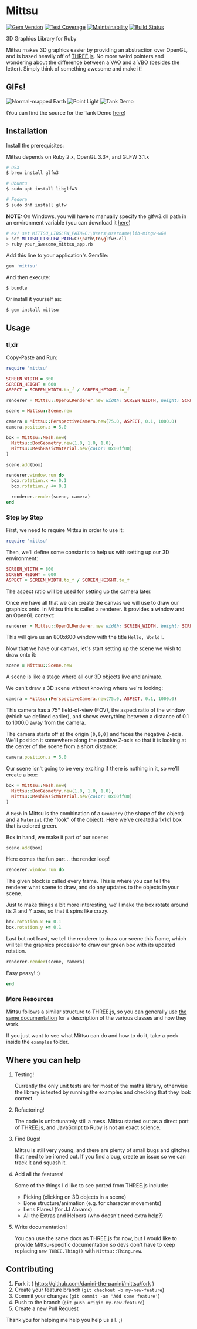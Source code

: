# Mittsu

[![Gem Version](https://badge.fury.io/rb/mittsu.svg)](https://badge.fury.io/rb/mittsu)
[![Test Coverage](https://api.codeclimate.com/v1/badges/339a016dc2e7fc51c82a/test_coverage)](https://codeclimate.com/github/danini-the-panini/mittsu/test_coverage)
[![Maintainability](https://api.codeclimate.com/v1/badges/339a016dc2e7fc51c82a/maintainability)](https://codeclimate.com/github/danini-the-panini/mittsu/maintainability)
[![Build Status](https://github.com/danini-the-panini/mittsu/workflows/Build/badge.svg)](https://github.com/danini-the-panini/mittsu/actions?query=workflow%3A%22Build%22)

3D Graphics Library for Ruby

Mittsu makes 3D graphics easier by providing an abstraction over OpenGL, and is based heavily off of [THREE.js](http://threejs.org). No more weird pointers and wondering about the difference between a VAO and a VBO (besides the letter). Simply think of something awesome and make it!

## GIFs!

![Normal-mapped Earth](https://cloud.githubusercontent.com/assets/1171825/18411863/45328540-7781-11e6-986b-6e3f2551c719.gif)
![Point Light](https://cloud.githubusercontent.com/assets/1171825/18411861/4531bb4c-7781-11e6-92b4-b6ebda60e2c9.gif)
![Tank Demo](https://cloud.githubusercontent.com/assets/1171825/18411862/4531fe9a-7781-11e6-9665-b172df1a3645.gif)

(You can find the source for the Tank Demo [here](https://github.com/danini-the-panini/mittsu-tank-demo))

## Installation

Install the prerequisites:

Mittsu depends on Ruby 2.x, OpenGL 3.3+, and GLFW 3.1.x

```bash
# OSX
$ brew install glfw3

# Ubuntu
$ sudo apt install libglfw3

# Fedora
$ sudo dnf install glfw
```

**NOTE:** On Windows, you will have to manually specify the glfw3.dll path in an environment variable
(you can download it [here](http://www.glfw.org/download.html))
```bash
# ex) set MITTSU_LIBGLFW_PATH=C:\Users\username\lib-mingw-w64
> set MITTSU_LIBGLFW_PATH=C:\path\to\glfw3.dll
> ruby your_awesome_mittsu_app.rb
```

Add this line to your application's Gemfile:

```ruby
gem 'mittsu'
```

And then execute:

    $ bundle

Or install it yourself as:

    $ gem install mittsu

## Usage

### tl;dr

Copy-Paste and Run:

```ruby
require 'mittsu'

SCREEN_WIDTH = 800
SCREEN_HEIGHT = 600
ASPECT = SCREEN_WIDTH.to_f / SCREEN_HEIGHT.to_f

renderer = Mittsu::OpenGLRenderer.new width: SCREEN_WIDTH, height: SCREEN_HEIGHT, title: 'Hello, World!'

scene = Mittsu::Scene.new

camera = Mittsu::PerspectiveCamera.new(75.0, ASPECT, 0.1, 1000.0)
camera.position.z = 5.0

box = Mittsu::Mesh.new(
  Mittsu::BoxGeometry.new(1.0, 1.0, 1.0),
  Mittsu::MeshBasicMaterial.new(color: 0x00ff00)
)

scene.add(box)

renderer.window.run do
  box.rotation.x += 0.1
  box.rotation.y += 0.1

  renderer.render(scene, camera)
end
```

### Step by Step

First, we need to require Mittsu in order to use it:
```ruby
require 'mittsu'
```

Then, we'll define some constants to help us with setting up our 3D environment:
```ruby
SCREEN_WIDTH = 800
SCREEN_HEIGHT = 600
ASPECT = SCREEN_WIDTH.to_f / SCREEN_HEIGHT.to_f
```

The aspect ratio will be used for setting up the camera later.

Once we have all that we can create the canvas we will use to draw our graphics onto. In Mittsu this is called a renderer. It provides a window and an OpenGL context:

```ruby
renderer = Mittsu::OpenGLRenderer.new width: SCREEN_WIDTH, height: SCREEN_HEIGHT, title: 'Hello, World!'
```
This will give us an 800x600 window with the title `Hello, World!`.

Now that we have our canvas, let's start setting up the scene we wish to draw onto it:

```ruby
scene = Mittsu::Scene.new
```

A scene is like a stage where all our 3D objects live and animate.

We can't draw a 3D scene without knowing where we're looking:

```ruby
camera = Mittsu::PerspectiveCamera.new(75.0, ASPECT, 0.1, 1000.0)
```

This camera has a 75° field-of-view (FOV), the aspect ratio of the window (which we defined earlier), and shows everything between a distance of 0.1 to 1000.0 away from the camera.

The camera starts off at the origin `[0,0,0]` and faces the negative Z-axis. We'll position it somewhere along the positive Z-axis so that it is looking at the center of the scene from a short distance:

```ruby
camera.position.z = 5.0
```

Our scene isn't going to be very exciting if there is nothing in it, so we'll create a box:

```ruby
box = Mittsu::Mesh.new(
  Mittsu::BoxGeometry.new(1.0, 1.0, 1.0),
  Mittsu::MeshBasicMaterial.new(color: 0x00ff00)
)
```

A `Mesh` in Mittsu is the combination of a `Geometry` (the shape of the object) and a `Material` (the "look" of the object). Here we've created a 1x1x1 box that is colored green.

Box in hand, we make it part of our scene:

```ruby
scene.add(box)
```

Here comes the fun part... the render loop!

```ruby
renderer.window.run do
```

The given block is called every frame. This is where you can tell the renderer what scene to draw, and do any updates to the objects in your scene.

Just to make things a bit more interesting, we'll make the box rotate around its X and Y axes, so that it spins like crazy.

```ruby
box.rotation.x += 0.1
box.rotation.y += 0.1
```

Last but not least, we tell the renderer to draw our scene this frame, which will tell the graphics processor to draw our green box with its updated rotation.

```ruby
renderer.render(scene, camera)
```

Easy peasy! :)

```ruby
end
```


### More Resources

Mittsu follows a similar structure to THREE.js, so you can generally use [the same documentation](http://threejs.org/docs/) for a description of the various classes and how they work.

If you just want to see what Mittsu can do and how to do it, take a peek inside the `examples` folder.

## Where you can help

1. Testing!

    Currently the only unit tests are for most of the maths library, otherwise the library is tested by running the examples and checking that they look correct.

2. Refactoring!

    The code is unfortunately still a mess. Mittsu started out as a direct port of THREE.js, and JavaScript to Ruby is not an exact science.

3. Find Bugs!

    Mittsu is still very young, and there are plenty of small bugs and glitches that need to be ironed out. If you find a bug, create an issue so we can track it and squash it.

4. Add all the features!

    Some of the things I'd like to see ported from THREE.js include:

    * Picking (clicking on 3D objects in a scene)
    * Bone structure/animation (e.g. for character movements)
    * Lens Flares! (for JJ Abrams)
    * All the Extras and Helpers (who doesn't need extra help?)

5. Write documentation!

    You can use the same docs as THREE.js for now, but I would like to provide Mittsu-specific documentation so devs don't have to keep replacing `new THREE.Thing()` with `Mittsu::Thing.new`.

## Contributing

1. Fork it ( https://github.com/danini-the-panini/mittsu/fork )
2. Create your feature branch (`git checkout -b my-new-feature`)
3. Commit your changes (`git commit -am 'Add some feature'`)
4. Push to the branch (`git push origin my-new-feature`)
5. Create a new Pull Request

Thank you for helping me help you help us all. ;)
